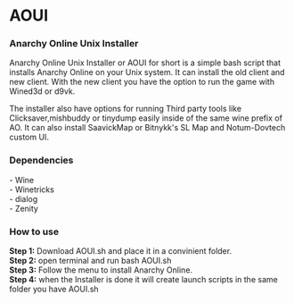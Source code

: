 # AOUI
<h3>Anarchy Online Unix Installer</h3>

Anarchy Online Unix Installer or AOUI for short is a simple bash script that installs Anarchy Online on your Unix system.
It can install the old client and new client. With the new client you have the option to run the game with Wined3d or d9vk.

The installer also have options for running Third party tools like Clicksaver,mishbuddy or tinydump easily inside of the same wine prefix of AO.
It can also install SaavickMap or Bitnykk's SL Map and Notum-Dovtech custom UI.

<h3>Dependencies</h3>
- Wine<br>
- Winetricks<br>
- dialog<br>
- Zenity<br>

<h3>How to use</h3>
  <b>Step 1:</b> Download AOUI.sh and place it in a convinient folder.<br>
  <b>Step 2:</b> open terminal and run bash AOUI.sh<br>
  <b>Step 3:</b> Follow the menu to install Anarchy Online.<br>
  <b>Step 4:</b> when the Installer is done it will create launch scripts in the same folder you have AOUI.sh<br>
